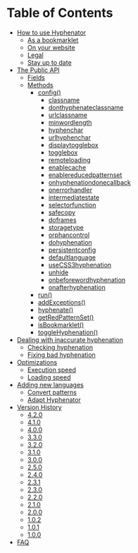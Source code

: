 # Table of Contents #

  * [How to use Hyphenator](https://github.com/mnater/Hyphenator.js/blob/wiki/en_HowToUseHyphenator.md)
    * [As a bookmarklet](https://github.com/mnater/Hyphenator.js/blob/wiki/en_HowToUseHyphenator.md#using-Hyphenator-as-a-Bookmarklet)
    * [On your website](https://github.com/mnater/Hyphenator.js/blob/wiki/en_HowToUseHyphenator.md#using-Hyphenator-on-your-website)
    * [Legal](https://github.com/mnater/Hyphenator.js/blob/wiki/en_HowToUseHyphenator.md#legal)
    * [Stay up to date](https://github.com/mnater/Hyphenator.js/blob/wiki/en_HowToUseHyphenator.md#stay-up-to-date)
  * [The Public API](https://github.com/mnater/Hyphenator.js/blob/wiki/en_PublicAPI.md)
    * [Fields](https://github.com/mnater/Hyphenator.js/blob/wiki/en_PublicAPI.md#fields)
    * [Methods](https://github.com/mnater/Hyphenator.js/blob/wiki/en_PublicAPI.md#methods)
      * [config()](https://github.com/mnater/Hyphenator.js/blob/wiki/en_PublicAPI.md#void-Hyphenator.configobject_settings)
        * [classname](https://github.com/mnater/Hyphenator.js/blob/wiki/en_PublicAPI.md#properties-classname-and-donthyphenateclassname)
        * [donthyphenateclassname](https://github.com/mnater/Hyphenator.js/blob/wiki/en_PublicAPI.md#properties-classname-and-donthyphenateclassname)
        * [urlclassname](https://github.com/mnater/Hyphenator.js/blob/wiki/en_PublicAPI.md#property-urlclassname)
        * [minwordlength](https://github.com/mnater/Hyphenator.js/blob/wiki/en_PublicAPI.md#property-minwordlength)
        * [hyphenchar](https://github.com/mnater/Hyphenator.js/blob/wiki/en_PublicAPI.md#property-hyphenchar)
        * [urlhyphenchar](https://github.com/mnater/Hyphenator.js/blob/wiki/en_PublicAPI.md#property-urlhyphenchar)
        * [displaytogglebox](https://github.com/mnater/Hyphenator.js/blob/wiki/en_PublicAPI.md#property-displaytogglebox)
        * [togglebox](https://github.com/mnater/Hyphenator.js/blob/wiki/en_PublicAPI.md#property-togglebox)
        * [remoteloading](https://github.com/mnater/Hyphenator.js/blob/wiki/en_PublicAPI.md#property-remoteloading)
        * [enablecache](https://github.com/mnater/Hyphenator.js/blob/wiki/en_PublicAPI.md#property-enablecache)
        * [enablereducedpatternset](https://github.com/mnater/Hyphenator.js/blob/wiki/en_PublicAPI.md#property-enablereducedpatternset)
        * [onhyphenationdonecallback](https://github.com/mnater/Hyphenator.js/blob/wiki/en_PublicAPI.md#property-onhyphenationdonecallback)
        * [onerrorhandler](https://github.com/mnater/Hyphenator.js/blob/wiki/en_PublicAPI.md#property-onerrorhandler)
        * [intermediatestate](https://github.com/mnater/Hyphenator.js/blob/wiki/en_PublicAPI.md#property-intermediatestate)
        * [selectorfunction](https://github.com/mnater/Hyphenator.js/blob/wiki/en_PublicAPI.md#property-selectorfunction)
        * [safecopy](https://github.com/mnater/Hyphenator.js/blob/wiki/en_PublicAPI.md#property-safecopy)
        * [doframes](https://github.com/mnater/Hyphenator.js/blob/wiki/en_PublicAPI.md#property-doframes)
        * [storagetype](https://github.com/mnater/Hyphenator.js/blob/wiki/en_PublicAPI.md#property-storagetype)
        * [orphancontrol](https://github.com/mnater/Hyphenator.js/blob/wiki/en_PublicAPI.md#property-orphancontrol)
        * [dohyphenation](https://github.com/mnater/Hyphenator.js/blob/wiki/en_PublicAPI.md#property-dohyphenation)
        * [persistentconfig](https://github.com/mnater/Hyphenator.js/blob/wiki/en_PublicAPI.md#property-persistentconfig)
        * [defaultlanguage](https://github.com/mnater/Hyphenator.js/blob/wiki/en_PublicAPI.md#property-defaultlanguage)
        * [useCSS3hyphenation](https://github.com/mnater/Hyphenator.js/blob/wiki/en_PublicAPI.md#property-useCSS3hyphenation)
        * [unhide](https://github.com/mnater/Hyphenator.js/blob/wiki/en_PublicAPI.md#property-unhide)
        * [onbeforewordhyphenation](https://github.com/mnater/Hyphenator.js/blob/wiki/en_PublicAPI.md#property-onbeforewordhyphenation)
        * [onafterhyphenation](https://github.com/mnater/Hyphenator.js/blob/wiki/en_PublicAPI.md#property-onafterhyphenation)
      * [run()](https://github.com/mnater/Hyphenator.js/blob/wiki/en_PublicAPI.md#void-hyphenatorrun)
      * [addExceptions()](https://github.com/mnater/Hyphenator.js/blob/wiki/en_PublicAPI.md#void-hyphenatoraddexceptionsstring-language-string-words)
      * [hyphenate()](https://github.com/mnater/Hyphenator.js/blob/wiki/en_PublicAPI.md#mixed-hyphenatorhyphenatemixed-target-string-lang)
      * [getRedPatternSet()](https://github.com/mnater/Hyphenator.js/blob/wiki/en_PublicAPI.md#bool-hyphenatorgetredpatternsetstring-lang)
      * [isBookmarklet()](https://github.com/mnater/Hyphenator.js/blob/wiki/en_PublicAPI.md#bool-hyphenatorisbookmarklet)
      * [toggleHyphenation()](https://github.com/mnater/Hyphenator.js/blob/wiki/en_PublicAPI.md#void-hyphenatortogglehyphenation)
  * [Dealing with inaccurate hyphenation](https://github.com/mnater/Hyphenator.js/blob/wiki/en_DealingWithInaccurateHyphenation.md)
    * [Checking hyphenation](https://github.com/mnater/Hyphenator.js/blob/wiki/en_DealingWithInaccurateHyphenation.md#checking-hyphenation)
    * [Fixing bad hyphenation](https://github.com/mnater/Hyphenator.js/blob/wiki/en_DealingWithInaccurateHyphenation.md#fixing-bad-hyphenation)
  * [Optimizations](https://github.com/mnater/Hyphenator.js/blob/wiki/en_Optimizations.md)
    * [Execution speed](https://github.com/mnater/Hyphenator.js/blob/wiki/en_Optimizations.md#execution-speed)
    * [Loading speed](https://github.com/mnater/Hyphenator.js/blob/wiki/en_Optimizations.md#loading-speed)
  * [Adding new languages](https://github.com/mnater/Hyphenator.js/blob/wiki/en_AddNewLanguage.md)
    * [Convert patterns](https://github.com/mnater/Hyphenator.js/blob/wiki/en_AddNewLanguage.md#converting-the-patterns)
    * [Adapt Hyphenator](https://github.com/mnater/Hyphenator.js/blob/wiki/en_AddNewLanguage.md#adapt-code-in-Hyphenator)
  * [Version History](https://github.com/mnater/Hyphenator.js/blob/wiki/en_VersionHistory.md)
    * [4.2.0](https://github.com/mnater/Hyphenator.js/blob/wiki/en_VersionHistory?ts=1366920049&updated=en_VersionHistory.md#(April_25,_2013))
    * [4.1.0](https://github.com/mnater/Hyphenator.js/blob/wiki/en_VersionHistory.md#(October_18,_2012))
    * [4.0.0](https://github.com/mnater/Hyphenator.js/blob/wiki/en_VersionHistory.md#(August_05,_2011))
    * [3.3.0](https://github.com/mnater/Hyphenator.js/blob/wiki/en_VersionHistory.md#(April_6,_2011))
    * [3.2.0](https://github.com/mnater/Hyphenator.js/blob/wiki/en_VersionHistory.md#(November_14,_2010))
    * [3.1.0](https://github.com/mnater/Hyphenator.js/blob/wiki/en_VersionHistory.md#(September_2,_2010))
    * [3.0.0](https://github.com/mnater/Hyphenator.js/blob/wiki/en_VersionHistory.md#(June_16,_2010))
    * [2.5.0](https://github.com/mnater/Hyphenator.js/blob/wiki/en_VersionHistory.md#(February_27,_2010))
    * [2.4.0](https://github.com/mnater/Hyphenator.js/blob/wiki/en_VersionHistory.md#(October_09,_2009))
    * [2.3.1](https://github.com/mnater/Hyphenator.js/blob/wiki/en_VersionHistory.md#(August_05,_2009))
    * [2.3.0](https://github.com/mnater/Hyphenator.js/blob/wiki/en_VersionHistory.md#(July_14,_2009))
    * [2.2.0](https://github.com/mnater/Hyphenator.js/blob/wiki/en_VersionHistory.md#(May_06,_2009))
    * [2.1.0](https://github.com/mnater/Hyphenator.js/blob/wiki/en_VersionHistory.md#(Apr_05,_2009))
    * [2.0.0](https://github.com/mnater/Hyphenator.js/blob/wiki/en_VersionHistory.md#(Mar_15,_2009))
    * [1.0.2](https://github.com/mnater/Hyphenator.js/blob/wiki/en_VersionHistory.md#(Mar_08,_2009))
    * [1.0.1](https://github.com/mnater/Hyphenator.js/blob/wiki/en_VersionHistory.md#(Mar_02,_2009))
    * [1.0.0](https://github.com/mnater/Hyphenator.js/blob/wiki/en_VersionHistory.md#(Feb_21,_2009))
  * [FAQ](https://github.com/mnater/Hyphenator.js/blob/wiki/en_FAQ.md)